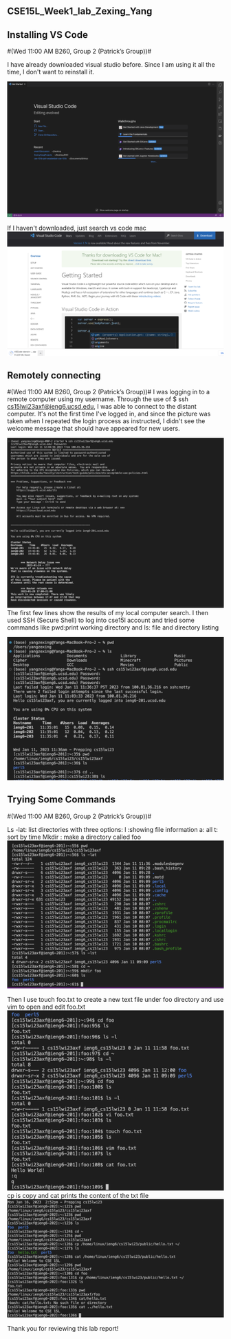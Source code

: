 ## CSE15L_Week1_lab_Zexing_Yang

## Installing VS Code
#(Wed 11:00 AM B260, Group 2 (Patrick’s Group))#

I have already downloaded visual studio before. Since I am using it all the time, I don't want to reinstall it.

![Image](vscode.png)

If I haven't downloaded, just search vs code mac
![Image](vsdownload.png)


    
    
    
    
    
    
    
    
    
    

## Remotely connecting
#(Wed 11:00 AM B260, Group 2 (Patrick’s Group))#
I was logging in to a remote computer using my username. Through the use of $ ssh cs15lwi23axf@ieng6.ucsd.edu, I was able to connect to the distant computer. It's not the first time I've logged in, and since the picture was taken when I repeated the login process as instructed, I didn't see the welcome message that should have appeared for new users.





![Image](regrade_login.png)
The first few lines show the results of my local computer search. I then used SSH (Secure Shell) to log into cse15l account and tried some commands like pwd:print working directory and ls: file and directory listing

![Image](login.png)














## Trying Some Commands
#(Wed 11:00 AM B260, Group 2 (Patrick’s Group))#

Ls -lat: list directories with three options: l :showing file information    a: all   t: sort by time
Mkdir : make a directory called foo
![Image](command1.png)


Then I use touch foo.txt to create a new text file under foo directory and use vim to open and edit foo.txt 
![Image](command2.png)
cp is copy and cat prints the content of the txt file
![Image](command3.png)

Thank you for reviewing this lab report!

